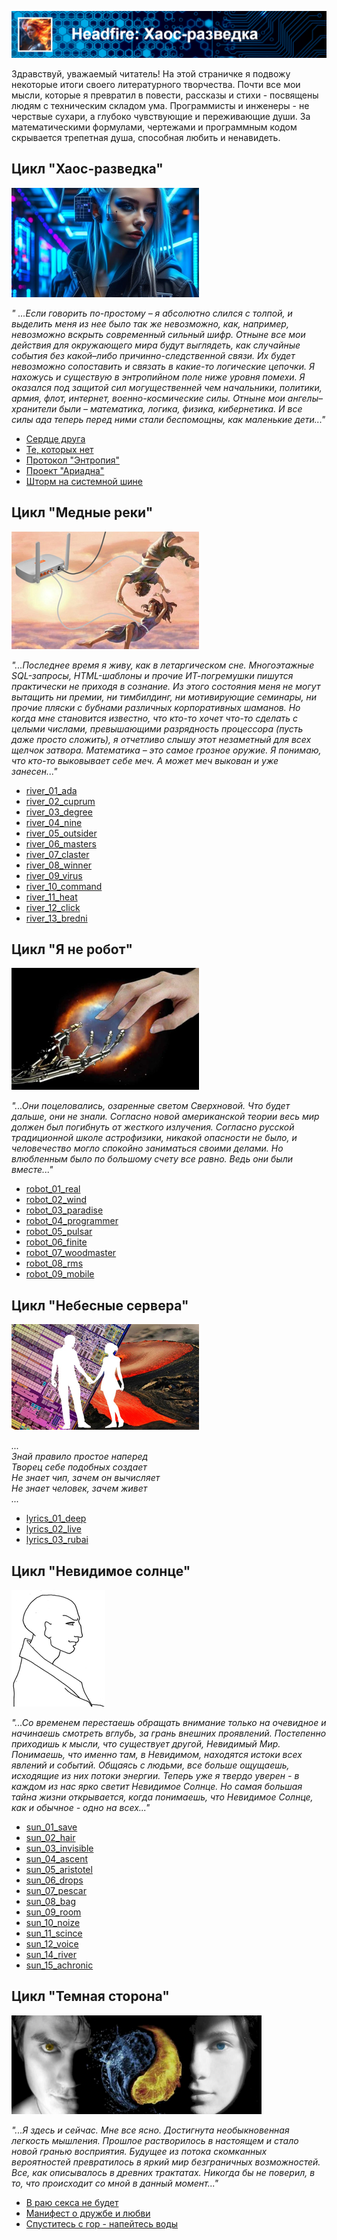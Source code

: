 ![Хаос-разведка](assets/header_chaos.png)

Здравствуй, уважаемый читатель! На этой страничке я подвожу некоторые итоги своего литературного творчества.
Почти все мои мысли, которые я превратил в повести, рассказы и стихи - посвящены людям с техническим складом ума.
Программисты и инженеры - не черствые сухари, а глубоко чувствующие и переживающие души. За математическими
формулами, чертежами и программным кодом скрывается трепетная душа, способная любить и ненавидеть.


## Цикл "Хаос-разведка"

![Хаос-разведка](assets/icon_chaos.png)

*" ...Если говорить по-простому – я абсолютно слился с толпой, и выделить меня из нее было 
так же невозможно, как, например, невозможно вскрыть современный сильный шифр. Отныне 
все мои действия для окружающего мира будут выглядеть, как случайные события без какой–либо 
причинно-следственной связи. Их будет невозможно сопоставить и связать в какие-то логические 
цепочки. Я нахожусь и существую в энтропийном поле ниже уровня помехи.
Я оказался под защитой сил могущественней чем начальники, политики, армия, флот, интернет, 
военно-космические силы. Отныне мои ангелы–хранители были – математика, логика, физика, 
кибернетика. И все силы ада теперь перед ними стали беспомощны, как маленькие дети..."*

- [Сердце друга](novels/chaos_01_heart.html)
- [Те, которых нет](novels/chaos_02_nobodies.html)
- [Протокол "Энтропия"](novels/chaos_03_entropia.html)
- [Проект "Ариадна"](novels/chaos_04_ariadna.html)
- [Шторм на системной шине](novels/chaos_05_storm.html)


## Цикл "Медные реки"

![Медные реки](assets/icon_river.png)

*"...Последнее время я живу, как в летаргическом сне. Многоэтажные SQL-запросы, HTML-шаблоны и 
прочие ИТ-погремушки пишутся практически не приходя в сознание. Из этого состояния меня 
не могут вытащить ни премии, ни тимбилдинг, ни мотивирующие семинары, ни прочие пляски 
с бубнами различных корпоративных шаманов. Но когда мне становится известно, что кто-то 
хочет что-то сделать с целыми числами, превышающими разрядность процессора (пусть даже просто сложить), 
я отчетливо слышу этот незаметный для всех щелчок затвора. Математика – это самое грозное оружие. 
Я понимаю, что кто-то выковывает себе меч. А может меч выкован и уже занесен..."*

- [river_01_ada](novels/river_01_ada.html)
- [river_02_cuprum](novels/river_02_cuprum.html)
- [river_03_degree](novels/river_03_degree.html)
- [river_04_nine](novels/river_04_nine.html)
- [river_05_outsider](novels/river_05_outsider.html)
- [river_06_masters](novels/river_06_masters.html)
- [river_07_claster](novels/river_07_claster.html)
- [river_08_winner](novels/river_08_winner.html)
- [river_09_virus](novels/river_09_virus.html)
- [river_10_command](novels/river_10_command.html)
- [river_11_heat](novels/river_11_heat.html)
- [river_12_click](novels/river_12_click.html)
- [river_13_bredni](novels/river_13_bredni.html)


## Цикл "Я не робот"

![Я не робот](assets/icon_robot.png)

*"...Они поцеловались, озаренные светом Сверхновой. Что будет дальше, они не знали. 
Согласно новой американской теории весь мир должен был погибнуть от жесткого излучения. 
Согласно русской традиционной школе астрофизики, никакой опасности не было, и человечество 
могло спокойно заниматься своими делами. Но влюбленным было по большому счету все равно. 
Ведь они были вместе..."*

- [robot_01_real](novels/robot_01_real.html)
- [robot_02_wind](novels/robot_02_wind.html)
- [robot_03_paradise](novels/robot_03_paradise.html)
- [robot_04_programmer](novels/robot_04_programmer.html)
- [robot_05_pulsar](novels/robot_05_pulsar.html)
- [robot_06_finite](novels/robot_06_finite.html)
- [robot_07_woodmaster](novels/robot_07_woodmaster.html)
- [robot_08_rms](novels/robot_08_rms.html)
- [robot_09_mobile](novels/robot_09_mobile.html)


## Цикл "Небесные сервера"

![Небесные сервера](assets/icon_lyrics.png)

*...  
Знай правило простое наперед  
Творец себе подобных создает  
Не знает чип, зачем он вычисляет  
Не знает человек, зачем живет  
...*

- [lyrics_01_deep](novels/lyrics_01_deep.html)
- [lyrics_02_live](novels/lyrics_02_live.html)
- [lyrics_03_rubai](novels/lyrics_03_rubai.html)


## Цикл "Невидимое солнце"

![Невидимое солнце](assets/icon_sun.png)

*"...Со временем перестаешь обращать внимание только на очевидное и начинаешь смотреть вглубь, 
за грань внешних проявлений. Постепенно приходишь к мысли, что существует другой, Невидимый Мир. 
Понимаешь, что именно там, в Невидимом, находятся истоки всех явлений и событий. Общаясь 
с людьми, все больше ощущаешь, исходящие из них потоки энергии. Теперь уже я твердо 
уверен - в каждом из нас ярко светит Невидимое Солнце. Но самая большая тайна жизни 
открывается, когда понимаешь, что Невидимое Солнце, как и обычное - одно на всех..."*

- [sun_01_save](novels/sun_01_save.html)
- [sun_02_hair](novels/sun_02_hair.html)
- [sun_03_invisible](novels/sun_03_invisible.html)
- [sun_04_ascent](novels/sun_04_ascent.html)
- [sun_05_aristotel](novels/sun_05_aristotel.html)
- [sun_06_drops](novels/sun_06_drops.html)
- [sun_07_pescar](novels/sun_07_pescar.html)
- [sun_08_bag](novels/sun_08_bag.html)
- [sun_09_room](novels/sun_09_room.html)
- [sun_10_noize](novels/sun_10_noize.html)
- [sun_11_scince](novels/sun_11_scince.html)
- [sun_12_voice](novels/sun_12_voice.html)
- [sun_14_river](novels/sun_14_river.html)
- [sun_15_achronic](novels/sun_15_achronic.html)


## Цикл "Темная сторона"

![Темная сторона](assets/icon_dark.png)

*"...Я здесь и сейчас. Мне все ясно. Достигнута необыкновенная легкость мышления. Прошлое 
растворилось в настоящем и стало новой гранью восприятия. Будущее из потока скомканных 
вероятностей превратилось в яркий мир безграничных возможностей. Все, как описывалось 
в древних трактатах. Никогда бы не поверил, в то, что происходит со мной в данный момент..."*

- [В раю секса не будет](novels/dark_01_sex.html)
- [Манифест о дружбе и любви](novels/dark_02_manifest.html)
- [Спуститесь с гор - напейтесь воды](novels/dark_03_mounts.html)

